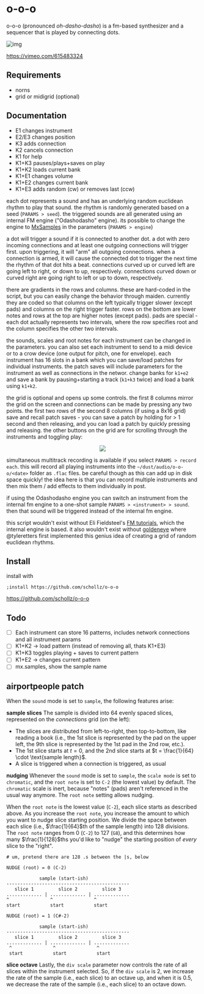# o-o-o

o-o-o (pronounced *oh-dasho-dasho*) is a fm-based synthesizer and a sequencer that is played by connecting dots.

![img](https://user-images.githubusercontent.com/6550035/134816974-100cdd1e-31bb-42b8-a931-e6fd6934cc0f.gif)

https://vimeo.com/615483324

## Requirements

- norns
- grid or midigrid (optional)

## Documentation

- E1 changes instrument
- E2/E3 changes position
- K3 adds connection
- K2 cancels connection
- K1 for help
- K1+K3 pauses/plays+saves on play
- K1+K2 loads current bank
- K1+E1 changes volume
- K1+E2 changes current bank
- K1+E3 adds random (cw) or removes last (ccw)

each dot represents a sound and has an underlying random euclidean rhythm to play that sound. the rhythm is randomly generated based on a seed (`PARAMS > seed`). the triggered sounds are all generated using an internal FM engine ("Odashodasho" engine). its possible to change the engine to [MxSamples](https://norns.community/en/authors/infinitedigits/mx-samples) in the parameters (`PARAMS > engine`)

a dot will trigger a sound if it is connected to another dot. a dot with zero incoming connections and at least one outgoing connections will trigger first. upon triggering, it will "arm" all outgoing connections. when a connection is armed, it will cause the connected dot to trigger the next time the rhythm of that dot hits a beat. connections curved up or curved left are going left to right, or down to up, respectively. connections curved down or curved right are going right to left or up to down, respectively.

there are gradients in the rows and columns. these are hard-coded in the script, but you can easily change the behavior through maiden. currently they are coded so that columns on the left typically trigger slower (except pads) and columns on the right trigger faster. rows on the bottom are lower notes and rows at the top are higher notes (except pads). pads are special - each dot actually represents two intervals, where the row specifies root and the column specifies the other two intervals.

the sounds, scales and root notes for each instrument can be changed in the parameters. you can also set each instrument to send to a midi device or to a crow device (one output for pitch, one for envelope). each instrument has 16 slots in a bank which you can save/load patches for individual instruments. the patch saves will include parameters for the instrument as well as connections in the networ. change banks for `k1+e2` and save a bank by pausing+starting a track (`k1+k3` twice) and load a bank using `k1+k2`.

the grid is optional and opens up some controls. the first 8 columns mirror the grid on the screen and connections can be made by pressing any two points. the first two rows of the second 8 columns (if using a 8x16 grid) save and recall patch saves - you can save a patch by holding for > 1 second and then releasing, and you can load a patch by quickly pressing and releasing. the other buttons on the grid are for scrolling through the instruments and toggling play:

<center>
<img src="https://user-images.githubusercontent.com/6550035/135916882-38887714-d413-4f28-96ee-92a9e42253e4.png">
</center>

simultaneous multitrack recording is available if you select `PARAMS > record each`. this will record all playing instruments into the `~/dust/audio/o-o-o/<date>` folder as `.flac` files. be careful though as this can add up in disk space quickly! the idea here is that you can record multiple instruments and then mix them / add effects to them individually in post.

if using the Odashodasho engine you can switch an instrument from the internal fm engine to a one-shot sample `PARAMS > <instrument> > sound`. then that sound will be triggered instead of the internal fm engine. 

this script wouldn't exist without  Eli Fieldsteel's [FM tutorials](https://github.com/elifieldsteel/SuperCollider-Tutorials/blob/4460e024800b6525e4223c6cce02d9643d0cfbe3/full%20video%20scripts/22_script.scd), which the internal engine is based. it also wouldn't exist without [goldeneye](https://llllllll.co/t/goldeneye) where @tyleretters first implemented this genius idea of creating a grid of random euclidean rhythms.

## Install

install with

```
;install https://github.com/schollz/o-o-o
```

https://github.com/schollz/o-o-o


## Todo


- [ ] Each instrument can store 16 patterns, includes network connections and all instrument params
- [ ] K1+K2 -> load pattern (instead of removing all, thats K1+E3)
- [ ] K1+K3 toggles playing + saves to current pattern
- [ ] K1+E2 -> changes current pattern
- [ ] mx.samples, show the sample name

## airportpeople patch
When the `sound` mode is set to `sample`, the following features arise:

**sample slices**
The sample is divided into 64 evenly spaced slices, represented on the *connections* grid (on the left):
- The slices are distributed from left-to-right, then top-to-bottom, like reading a book (i.e., the 1st slice is represented by the pad on the upper left, the 9th slice is represented by the 1st pad in the 2nd row, etc.).
- The 1st slice starts at $t=0$, and the 2nd slice starts at $t = \frac{1}{64} \cdot \text{sample length}$.
- A slice is triggered when a connection is triggered, as usual

**nudging**
Whenever the `sound` mode is set to `sample`, the `scale mode` is set to `chromatic`, and the `root note` is set to `C-2` (the lowest value) by default. The `chromatic` scale is inert, because "notes" (pads) aren't referenced in the usual way anymore. The `root note` setting allows nudging.

When the `root note` is the lowest value (`C-2`), each slice starts as described above. As you increase the `root note`, you increase the amount to which you want to nudge slice starting position. We divide the space between each slice (i.e., $\frac{1}{64}$th of the sample length) into 128 divisions. The `root note` ranges from 0 (`C-2`) to 127 (`G8`), and this determines how many $\frac{1}{128}$ths you'd like to "nudge" the starting position of *every* slice to the "right".

```
# um, pretend there are 128 .s between the |s, below

NUDGE (root) = 0 (C-2)

            sample (start-ish)
---------------------------------------------
   slice 1         slice 2         slice 3
............. | ............. | .............
^               ^               ^
start           start           start

NUDGE (root) = 1 (C#-2)

            sample (start-ish)
---------------------------------------------
   slice 1         slice 2         slice 3
............. | ............. | .............
 ^               ^               ^
 start           start           start
```

**slice octave**
Lastly, the `div scale` parameter now controls the rate of all slices within the instrument selected. So, if the `div scale` is 2, we increase the rate of the sample (i.e., each slice) to an octave up, and when it is 0.5, we decrease the rate of the sample (i.e., each slice) to an octave down.
